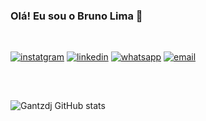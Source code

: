 ### Olá! Eu sou o Bruno Lima 👋

<!--
**Gantzdj/Gantzdj** is a ✨ _special_ ✨ repository because its `README.md` (this file) appears on your GitHub profile.

Here are some ideas to get you started:

- 🔭 I’m currently working on ...
- 🌱 I’m currently learning ...
- 👯 I’m looking to collaborate on ...
- 🤔 I’m looking for help with ...
- 💬 Ask me about ...
- 📫 How to reach me: ...
- 😄 Pronouns: ...
- ⚡ Fun fact: ...
-->

<br/>

[![instatgram](https://img.shields.io/badge/Instagram-E4405F?style=for-the-badge&logo=instagram&logoColor=white)](https://www.instagram.com/bsl_bruno)
[![linkedin](https://img.shields.io/badge/LinkedIn-0077B5?style=for-the-badge&logo=linkedin&logoColor=white)](https://www.linkedin.com/in/bruno-santos-de-lima-1b96b9257/)
[![whatsapp](https://img.shields.io/badge/WhatsApp-25D366?style=for-the-badge&logo=whatsapp&logoColor=white)](https://wa.me/qr/J7RRM56HGN2MK1)
[![email](https://img.shields.io/badge/Gmail-D14836?style=for-the-badge&logo=gmail&logoColor=white)](mailto:blimma78@gmail.com)
##
<br/>


![Gantzdj GitHub stats](https://github-readme-stats.vercel.app/api?username=Gantzdj&show_icons=true&theme=onedark)

##


